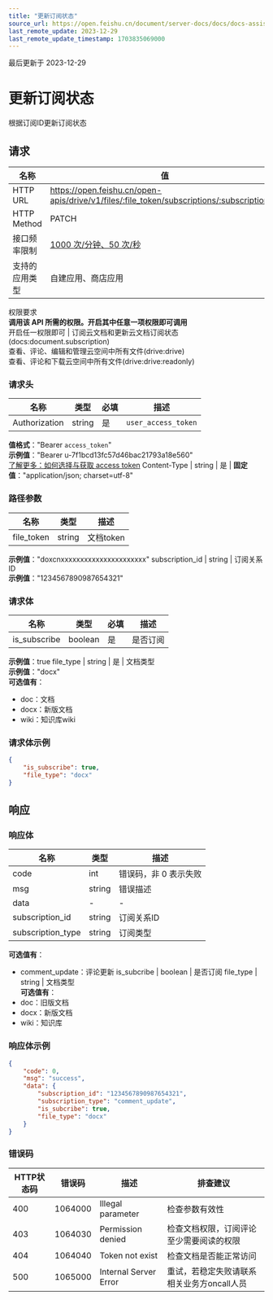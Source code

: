 ```yaml
---
title: "更新订阅状态"
source_url: https://open.feishu.cn/document/server-docs/docs/docs-assistant/file-subscription/patch
last_remote_update: 2023-12-29
last_remote_update_timestamp: 1703835069000
---
```

最后更新于 2023-12-29

# 更新订阅状态

根据订阅ID更新订阅状态

## 请求
名称 | 值
---|---
HTTP URL | https://open.feishu.cn/open-apis/drive/v1/files/:file_token/subscriptions/:subscription_id
HTTP Method | PATCH
接口频率限制 | [1000 次/分钟、50 次/秒](https://open.feishu.cn/document/ukTMukTMukTM/uUzN04SN3QjL1cDN)
支持的应用类型 | 自建应用、商店应用
权限要求  
            **调用该 API 所需的权限。开启其中任意一项权限即可调用**  
            开启任一权限即可 | 订阅云文档和更新云文档订阅状态(docs:document.subscription)  
            查看、评论、编辑和管理云空间中所有文件(drive:drive)  
            查看、评论和下载云空间中所有文件(drive:drive:readonly)

### 请求头

名称 | 类型 | 必填 | 描述
--- | --- | --- | ---
Authorization | string | 是 | `user_access_token`  
**值格式**："Bearer `access_token`"  
**示例值**："Bearer u-7f1bcd13fc57d46bac21793a18e560"  
[了解更多：如何选择与获取 access token](https://open.feishu.cn/document/uAjLw4CM/ugTN1YjL4UTN24CO1UjN/trouble-shooting/how-to-choose-which-type-of-token-to-use)
Content-Type | string | 是 | **固定值**："application/json; charset=utf-8"

### 路径参数

名称 | 类型 | 描述
--- | --- | ---
file_token | string | 文档token  
**示例值**："doxcnxxxxxxxxxxxxxxxxxxxxxx"
subscription_id | string | 订阅关系ID  
**示例值**："1234567890987654321"

### 请求体

名称 | 类型 | 必填 | 描述
--- | --- | --- | ---
is_subscribe | boolean | 是 | 是否订阅  
**示例值**：true
file_type | string | 是 | 文档类型  
**示例值**："docx"  
**可选值有**：  
- doc：文档  
- docx：新版文档  
- wiki：知识库wiki

### 请求体示例
```json
{
    "is_subscribe": true,
    "file_type": "docx"
}
```

## 响应

### 响应体

名称 | 类型 | 描述
--- | --- | ---
code | int | 错误码，非 0 表示失败
msg | string | 错误描述
data | \- | \-
subscription_id | string | 订阅关系ID
subscription_type | string | 订阅类型  
**可选值有**：  
- comment_update：评论更新
is_subcribe | boolean | 是否订阅
file_type | string | 文档类型  
**可选值有**：  
- doc：旧版文档  
- docx：新版文档  
- wiki：知识库

### 响应体示例
```json
{
    "code": 0,
    "msg": "success",
    "data": {
        "subscription_id": "1234567890987654321",
        "subscription_type": "comment_update",
        "is_subcribe": true,
        "file_type": "docx"
    }
}
```

### 错误码

HTTP状态码 | 错误码 | 描述 | 排查建议
--- | --- | --- | ---
400 | 1064000 | Illegal parameter | 检查参数有效性
403 | 1064030 | Permission denied | 检查文档权限，订阅评论至少需要阅读的权限
404 | 1064040 | Token not exist | 检查文档是否能正常访问
500 | 1065000 | Internal Server Error | 重试，若稳定失败请联系相关业务方oncall人员
